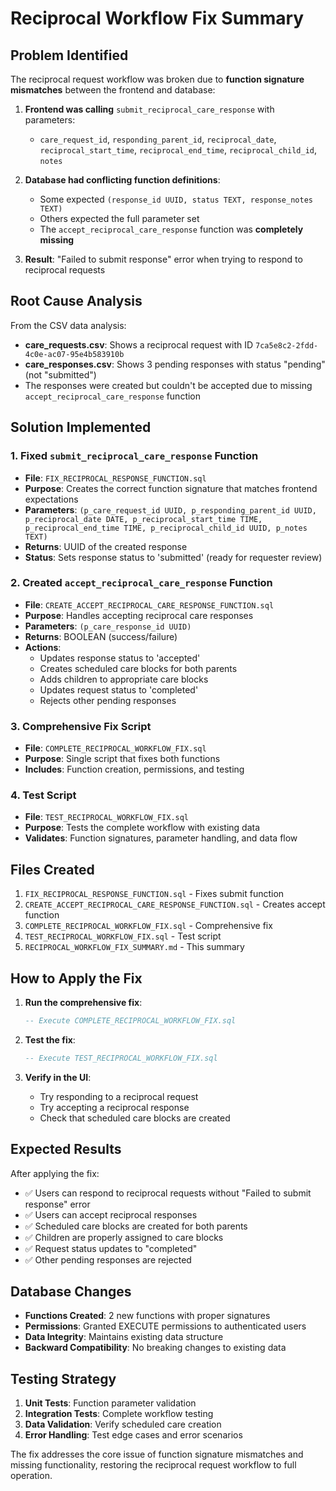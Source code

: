 # Reciprocal Workflow Fix Summary

## Problem Identified

The reciprocal request workflow was broken due to **function signature mismatches** between the frontend and database:

1. **Frontend was calling** `submit_reciprocal_care_response` with parameters:
   - `care_request_id`, `responding_parent_id`, `reciprocal_date`, `reciprocal_start_time`, `reciprocal_end_time`, `reciprocal_child_id`, `notes`

2. **Database had conflicting function definitions**:
   - Some expected `(response_id UUID, status TEXT, response_notes TEXT)`
   - Others expected the full parameter set
   - The `accept_reciprocal_care_response` function was **completely missing**

3. **Result**: "Failed to submit response" error when trying to respond to reciprocal requests

## Root Cause Analysis

From the CSV data analysis:
- **care_requests.csv**: Shows a reciprocal request with ID `7ca5e8c2-2fdd-4c0e-ac07-95e4b583910b`
- **care_responses.csv**: Shows 3 pending responses with status "pending" (not "submitted")
- The responses were created but couldn't be accepted due to missing `accept_reciprocal_care_response` function

## Solution Implemented

### 1. Fixed `submit_reciprocal_care_response` Function
- **File**: `FIX_RECIPROCAL_RESPONSE_FUNCTION.sql`
- **Purpose**: Creates the correct function signature that matches frontend expectations
- **Parameters**: `(p_care_request_id UUID, p_responding_parent_id UUID, p_reciprocal_date DATE, p_reciprocal_start_time TIME, p_reciprocal_end_time TIME, p_reciprocal_child_id UUID, p_notes TEXT)`
- **Returns**: UUID of the created response
- **Status**: Sets response status to 'submitted' (ready for requester review)

### 2. Created `accept_reciprocal_care_response` Function
- **File**: `CREATE_ACCEPT_RECIPROCAL_CARE_RESPONSE_FUNCTION.sql`
- **Purpose**: Handles accepting reciprocal care responses
- **Parameters**: `(p_care_response_id UUID)`
- **Returns**: BOOLEAN (success/failure)
- **Actions**:
  - Updates response status to 'accepted'
  - Creates scheduled care blocks for both parents
  - Adds children to appropriate care blocks
  - Updates request status to 'completed'
  - Rejects other pending responses

### 3. Comprehensive Fix Script
- **File**: `COMPLETE_RECIPROCAL_WORKFLOW_FIX.sql`
- **Purpose**: Single script that fixes both functions
- **Includes**: Function creation, permissions, and testing

### 4. Test Script
- **File**: `TEST_RECIPROCAL_WORKFLOW_FIX.sql`
- **Purpose**: Tests the complete workflow with existing data
- **Validates**: Function signatures, parameter handling, and data flow

## Files Created

1. `FIX_RECIPROCAL_RESPONSE_FUNCTION.sql` - Fixes submit function
2. `CREATE_ACCEPT_RECIPROCAL_CARE_RESPONSE_FUNCTION.sql` - Creates accept function
3. `COMPLETE_RECIPROCAL_WORKFLOW_FIX.sql` - Comprehensive fix
4. `TEST_RECIPROCAL_WORKFLOW_FIX.sql` - Test script
5. `RECIPROCAL_WORKFLOW_FIX_SUMMARY.md` - This summary

## How to Apply the Fix

1. **Run the comprehensive fix**:
   ```sql
   -- Execute COMPLETE_RECIPROCAL_WORKFLOW_FIX.sql
   ```

2. **Test the fix**:
   ```sql
   -- Execute TEST_RECIPROCAL_WORKFLOW_FIX.sql
   ```

3. **Verify in the UI**:
   - Try responding to a reciprocal request
   - Try accepting a reciprocal response
   - Check that scheduled care blocks are created

## Expected Results

After applying the fix:
- ✅ Users can respond to reciprocal requests without "Failed to submit response" error
- ✅ Users can accept reciprocal responses
- ✅ Scheduled care blocks are created for both parents
- ✅ Children are properly assigned to care blocks
- ✅ Request status updates to "completed"
- ✅ Other pending responses are rejected

## Database Changes

- **Functions Created**: 2 new functions with proper signatures
- **Permissions**: Granted EXECUTE permissions to authenticated users
- **Data Integrity**: Maintains existing data structure
- **Backward Compatibility**: No breaking changes to existing data

## Testing Strategy

1. **Unit Tests**: Function parameter validation
2. **Integration Tests**: Complete workflow testing
3. **Data Validation**: Verify scheduled care creation
4. **Error Handling**: Test edge cases and error scenarios

The fix addresses the core issue of function signature mismatches and missing functionality, restoring the reciprocal request workflow to full operation.
